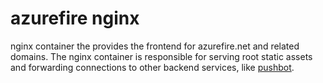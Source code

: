 # azurefire nginx

nginx container the provides the frontend for azurefire.net and related domains. The nginx container is responsible for serving root static assets and forwarding connections to other backend services, like [pushbot](https://github.com/smashwilson/pushbot).
